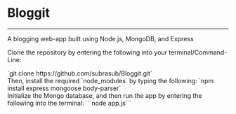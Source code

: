 # Bloggit
<hr>
<p>A blogging web-app built using Node.js, MongoDB, and Express</p>
<p>Clone the repository by entering the following into your terminal/Command-Line: </p>
`git clone https://github.com/subrasub/Bloggit.git`
<br>
Then, install the required `node_modules` by typing the following: 
`npm install express mongoose body-parser` 
<br>
Initialize the Mongo database, and then run the app by entering the following into the terminal: 
```node app.js```

